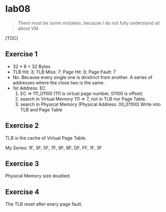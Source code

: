# lab08

> There must be some mistakes, because I do not fully understand all about VM.

[TOC]

## Exercise 1

* 32 * 8 = 32 Bytes
* TLB Hit: 3; TLB Miss: 7;
  Page Hit: 0; Page Fault: 7
* No. Because every single one is dinstinct from another. A series of addresses where the close two is the same.
* 1st Address: EC
    1. EC => 111_01100 (111 is virtual page number, 01100 is offset)
    2. search in Virtual Memory
        111 => 7, not in TLB nor Page Table.
    3. search in Physical Memory (Physical Address: 00_01100)
        Write into TLB and Page Table

## Exercise 2

TLB is the cache of Virtual Page Table.

My Series: 1F, 3F, 5F, 7F, 9F, BF, DF, FF, 1F, 3F

## Exercise 3

Physical Memory size doubled.

## Exercise 4

The TLB reset after every page fault.
